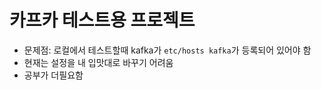 # 카프카 테스트용 프로젝트

- 문제점: 로컬에서 테스트할때 kafka가 `etc/hosts kafka`가 등록되어 있어야 함
- 현재는 설정을 내 입맛대로 바꾸기 어려움
- 공부가 더필요함